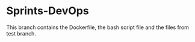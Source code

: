 # Sprints-DevOps
This branch contains the Dockerfile, the bash script file and the files from test branch.
